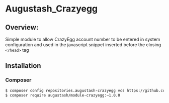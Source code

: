 # Augustash_Crazyegg

## Overview:

Simple module to allow CrazyEgg account number to be entered in system configuration and used in the javascript snippet inserted before the closing `</head>` tag

## Installation

### Composer

```bash
$ composer config repositories.augustash-crazyegg vcs https://github.com/augustash/magento2-module-crazyegg.git
$ composer require augustash/module-crazyegg:~1.0.0
```
